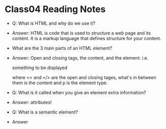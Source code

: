 # Class04 Reading Notes

* Q: What is HTML and why do we use it?

* Answer: HTML is code that is used to structure a web page and its content. It is a markup language that defines structure for your content.

* What are the 3 main parts of an HTML element?

* Answer: Open and closing tags, the content, and the element. i.e. <p>something to be displayed</p> where <> and </> are the open and closing tages, what's in between them is the content and p is the element type.

* Q: What is it called when you give an element extra information?

* Answer: attributes!

* Q: What is a semantic element?

* Answer
